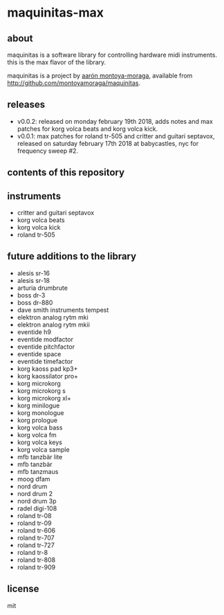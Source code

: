# maquinitas-max

## about

maquinitas is a software library for controlling hardware midi instruments. this is the max flavor of the library.

maquinitas is a project by [aarón montoya-moraga](http://montoyamoraga.io/), available from http://github.com/montoyamoraga/maquinitas.

## releases

* v0.0.2: released on monday february 19th 2018, adds notes and max patches for korg volca beats and korg volca kick.
* v0.0.1: max patches for roland tr-505 and critter and guitari septavox, released on saturday february 17th 2018 at babycastles, nyc for frequency sweep #2.

## contents of this repository

## instruments

* critter and guitari septavox
* korg volca beats
* korg volca kick
* roland tr-505

## future additions to the library

* alesis sr-16
* alesis sr-18
* arturia drumbrute
* boss dr-3
* boss dr-880
* dave smith instruments tempest
* elektron analog rytm mki
* elektron analog rytm mkii
* eventide h9
* eventide modfactor
* eventide pitchfactor
* eventide space
* eventide timefactor
* korg kaoss pad kp3+
* korg kaossilator pro+
* korg microkorg
* korg microkorg s
* korg microkorg xl+
* korg minilogue
* korg monologue
* korg prologue
* korg volca bass
* korg volca fm
* korg volca keys
* korg volca sample
* mfb tanzbär lite
* mfb tanzbär
* mfb tanzmaus
* moog dfam
* nord drum
* nord drum 2
* nord drum 3p
* radel digi-108
* roland tr-08
* roland tr-09
* roland tr-606
* roland tr-707
* roland tr-727
* roland tr-8
* roland tr-808
* roland tr-909

## license

mit
